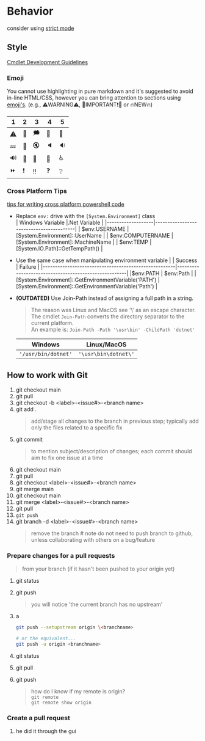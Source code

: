 # Behavior

consider using [strict mode](https://learn.microsoft.com/en-us/powershell/module/microsoft.powershell.core/set-strictmode?view=powershell-7.3)

## Style

[Cmdlet Development Guidelines](https://learn.microsoft.com/en-us/powershell/scripting/developer/cmdlet/cmdlet-development-guidelines?view=powershell-7.3)

### Emoji

You cannot use highlighting in pure markdown and it's suggested to avoid in-line HTML/CSS, however you can bring attention to sections using [emoji's](https://emojipedia.org/symbols/). (e.g., ⚠️WARNING⚠️, 🔴IMPORTANT❗🔴 or 🔥NEW🔥)

| 1 | 2 | 3 | 4 | 5 |
|---|---|---|---|---|
|[⚠️](https://emojipedia.org/warning/)|💭|🗯️|💬|💢|
|💤|🛑|🔇|🔈|🔉|
|🔊|📢|🔔|🔕|♿|
⏩|❗|‼️ |❓ |❔|

### Cross Platform Tips

[tips for writing cross platform powershell code](https://powershell.org/2019/02/tips-for-writing-cross-platform-powershell-code/)  

- Replace `env:` drive with the `[System.Environment]` class  
    | Windows Variable  |.Net Variable                            |
    |-------------------|-----------------------------------------|
    | $env:USERNAME     | [System.Environment]::UserName          |
    | $env:COMPUTERNAME | [System.Environment]::MachineName       |
    | $env:TEMP         | [System.IO.Path]::GetTempPath()         |
- Use the same case when manipulating environment variable        |
    | Success                                              | Failure                                              |
    |------------------------------------------------------|------------------------------------------------------|
    |$env:PATH                                             | $env:Path                                            |
    | [System.Environment]::GetEnvironmentVariable('PATH') | [System.Environment]::GetEnvironmentVariable('Path') | 
- **(OUTDATED)** Use Join-Path instead of assigning a full path in a string.
    > The reason was Linux and MacOS see '\\' as an escape character.  
    The cmdlet `Join-Path` converts the directory separator to the current platform.  
    An example is: `Join-Path -Path '\usr\bin' -ChildPath 'dotnet'`  

    | Windows             | Linux/MacOS          |
    |---------------------|----------------------|
    | `'/usr/bin/dotnet'` | `'\usr\bin\dotnet\'` |

## How to work with Git

1. git checkout main
1. git pull
1. git checkout -b \<label>-\<issue#>-\<branch name>
1. git add .  
    > add/stage all changes to the branch in previous step; typically add only the files related to a specific fix
1. git commit  
    > to mention subject/description of changes; each commit should aim to fix one issue at a time
1. git checkout main
1. git pull
1. git checkout \<label>-\<issue#>-\<branch name>
1. git merge main
1. git checkout main
1. git merge \<label>-\<issue#>-\<branch name>
1. git pull
1. `git push`
1. git branch -d \<label>-\<issue#>-\<branch name>
    > remove the branch # note do not need to push branch to github, unless collaborating with others on a bug/feature

### Prepare changes for a pull requests

> from your branch (if it hasn't been pushed to your origin yet)

1. git status
1. git push 
    > you will notice 'the current branch has no upstream'
1. a

    ```bash
    git push --setupstream origin \<branchname>  
    
    # or the equivalent...  
    git push -u origin <branchname>
    ```  

1. git status
1. git pull
1. git push
    > how do I know if my remote is origin?  
    > `git remote`  
    > `git remote show origin`

### Create a pull request

1. he did it through the gui
